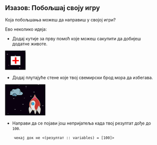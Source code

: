 ## Изазов: Побољшај своју игру

Која побољшања можеш да направиш у својој игри?

Ево неколико идеја:

+ Додај кутије за прву помоћ које можеш сакупити да добијеш додатне животе.

![снимак екрана](images/invaders-aid.png)

+ Додај плутајуће стене које твој свемирски брод мора да избегава.

![снимак екрана](images/invaders-rocks.png)

+ Направи да се појави још непријатеља када твој резултат дође до `100`.

```blocks3
    чекај док не <(резултат :: variables) = [100]>
```